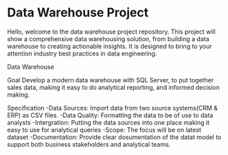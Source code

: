 # Data Warehouse Project

Hello, welcome to the data warehouse project repository.
This project will show a comprehensive data warehousing solution, from building a data warehouse to creating actionable insights. It is designed to bring to your attention industry best practices in data engineering.

Data Warehouse 

Goal
Develop a modern data warehouse with SQL Server, to put together sales data, making it easy to do analytical reporting, and informed decision making.

Specification
-Data Sources: Import data from two source systems(CRM & ERP) as CSV files.
-Data Quality: Formatting the data to be of use to data analysts
-Intergration: Putting the data sources into one place making it easy to use for analytical queries
-Scope: The focus will be on latest dataset
-Documentation: Provide clear dosumentation of the datat model to support both business stakeholders and analytical teams.
